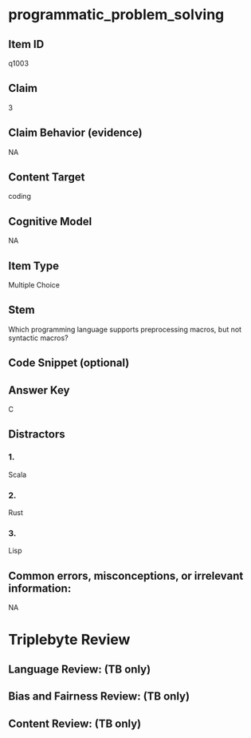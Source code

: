 # programmatic_problem_solving

## Item ID
q1003

## Claim
3

## Claim Behavior (evidence)
NA

## Content Target
coding

## Cognitive Model
NA

## Item Type
Multiple Choice

## Stem
Which programming language supports preprocessing macros, but not syntactic macros?

## Code Snippet (optional)


## Answer Key
C

## Distractors

### 1.
Scala

### 2.
Rust

### 3.
Lisp

## Common errors, misconceptions, or irrelevant information:
NA

# Triplebyte Review


## Language Review: (TB only)


## Bias and Fairness Review: (TB only)


## Content Review: (TB only)

